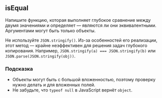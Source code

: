 ## isEqual ##
Напишите функцию, которая выполняет глубокое сравнение между двумя значениями и определяет — являются ли они эквивалентными. Аргументами могут быть только объекты.

Не используйте `JSON.stringify()`. Из-за особенностей его реализации, этот метод — крайне неэффективен для решения задач глубокого копирования. Например, `JSON.stringify(a) === JSON.stringify(b)` или `JSON.parse(JSON.stringify(obj))`.

### Подсказка ###

* Объекты могут быть с большой вложенностью, поэтому проверку нужно делать и для вложенных полей.
* Не забудьте, что `typeof null` в JavaScript вернёт `object`.